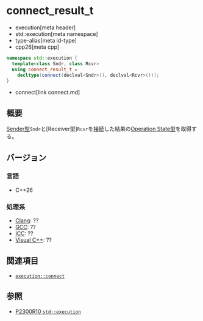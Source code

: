 # connect_result_t
* execution[meta header]
* std::execution[meta namespace]
* type-alias[meta id-type]
* cpp26[meta cpp]

```cpp
namespace std::execution {
  template<class Sndr, class Rcvr>
  using connect_result_t =
    decltype(connect(declval<Sndr>(), declval<Rcvr>()));
}
```
* connect[link connect.md]

## 概要
[Sender型](sender.md)`Sndr`と[Receiver型]`Rcvr`を[接続](connect.md)した結果の[Operation State型](operation_state.md)を取得する。


## バージョン
### 言語
- C++26

### 処理系
- [Clang](/implementation.md#clang): ??
- [GCC](/implementation.md#gcc): ??
- [ICC](/implementation.md#icc): ??
- [Visual C++](/implementation.md#visual_cpp): ??


## 関連項目
- [`execution::connect`](connect.md)


## 参照
- [P2300R10 `std::execution`](https://www.open-std.org/jtc1/sc22/wg21/docs/papers/2024/p2300r10.html)
